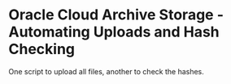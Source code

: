 # Oracle Cloud Archive Storage - Automating Uploads and Hash Checking
One script to upload all files, another to check the hashes. 
